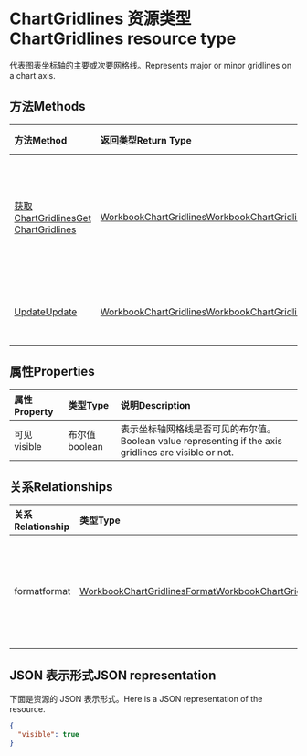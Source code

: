 # <a name="chartgridlines-resource-type"></a><span data-ttu-id="d05f2-101">ChartGridlines 资源类型</span><span class="sxs-lookup"><span data-stu-id="d05f2-101">ChartGridlines resource type</span></span>

<span data-ttu-id="d05f2-102">代表图表坐标轴的主要或次要网格线。</span><span class="sxs-lookup"><span data-stu-id="d05f2-102">Represents major or minor gridlines on a chart axis.</span></span>


## <a name="methods"></a><span data-ttu-id="d05f2-103">方法</span><span class="sxs-lookup"><span data-stu-id="d05f2-103">Methods</span></span>

| <span data-ttu-id="d05f2-104">方法</span><span class="sxs-lookup"><span data-stu-id="d05f2-104">Method</span></span>           | <span data-ttu-id="d05f2-105">返回类型</span><span class="sxs-lookup"><span data-stu-id="d05f2-105">Return Type</span></span>    |<span data-ttu-id="d05f2-106">说明</span><span class="sxs-lookup"><span data-stu-id="d05f2-106">Description</span></span>|
|:---------------|:--------|:----------|
|[<span data-ttu-id="d05f2-107">获取 ChartGridlines</span><span class="sxs-lookup"><span data-stu-id="d05f2-107">Get ChartGridlines</span></span>](../api/chartgridlines_get.md) | [<span data-ttu-id="d05f2-108">WorkbookChartGridlines</span><span class="sxs-lookup"><span data-stu-id="d05f2-108">WorkbookChartGridlines</span></span>](chartgridlines.md) |<span data-ttu-id="d05f2-109">读取 chartGridlines 对象的属性和关系。</span><span class="sxs-lookup"><span data-stu-id="d05f2-109">Read properties and relationships of chartGridlines object.</span></span>|
|[<span data-ttu-id="d05f2-110">Update</span><span class="sxs-lookup"><span data-stu-id="d05f2-110">Update</span></span>](../api/chartgridlines_update.md) | [<span data-ttu-id="d05f2-111">WorkbookChartGridlines</span><span class="sxs-lookup"><span data-stu-id="d05f2-111">WorkbookChartGridlines</span></span>](chartgridlines.md)    |<span data-ttu-id="d05f2-112">更新 ChartGridlines 对象。</span><span class="sxs-lookup"><span data-stu-id="d05f2-112">Update ChartGridlines object.</span></span> |

## <a name="properties"></a><span data-ttu-id="d05f2-113">属性</span><span class="sxs-lookup"><span data-stu-id="d05f2-113">Properties</span></span>
| <span data-ttu-id="d05f2-114">属性</span><span class="sxs-lookup"><span data-stu-id="d05f2-114">Property</span></span>     | <span data-ttu-id="d05f2-115">类型</span><span class="sxs-lookup"><span data-stu-id="d05f2-115">Type</span></span>   |<span data-ttu-id="d05f2-116">说明</span><span class="sxs-lookup"><span data-stu-id="d05f2-116">Description</span></span>|
|:---------------|:--------|:----------|
|<span data-ttu-id="d05f2-117">可见</span><span class="sxs-lookup"><span data-stu-id="d05f2-117">visible</span></span>|<span data-ttu-id="d05f2-118">布尔值</span><span class="sxs-lookup"><span data-stu-id="d05f2-118">boolean</span></span>|<span data-ttu-id="d05f2-119">表示坐标轴网格线是否可见的布尔值。</span><span class="sxs-lookup"><span data-stu-id="d05f2-119">Boolean value representing if the axis gridlines are visible or not.</span></span>|

## <a name="relationships"></a><span data-ttu-id="d05f2-120">关系</span><span class="sxs-lookup"><span data-stu-id="d05f2-120">Relationships</span></span>
| <span data-ttu-id="d05f2-121">关系</span><span class="sxs-lookup"><span data-stu-id="d05f2-121">Relationship</span></span> | <span data-ttu-id="d05f2-122">类型</span><span class="sxs-lookup"><span data-stu-id="d05f2-122">Type</span></span>   |<span data-ttu-id="d05f2-123">说明</span><span class="sxs-lookup"><span data-stu-id="d05f2-123">Description</span></span>|
|:---------------|:--------|:----------|
|<span data-ttu-id="d05f2-124">format</span><span class="sxs-lookup"><span data-stu-id="d05f2-124">format</span></span>|[<span data-ttu-id="d05f2-125">WorkbookChartGridlinesFormat</span><span class="sxs-lookup"><span data-stu-id="d05f2-125">WorkbookChartGridlinesFormat</span></span>](chartgridlinesformat.md)|<span data-ttu-id="d05f2-p101">表示图表网格线的格式。只读。</span><span class="sxs-lookup"><span data-stu-id="d05f2-p101">Represents the formatting of chart gridlines. Read-only.</span></span>|

## <a name="json-representation"></a><span data-ttu-id="d05f2-128">JSON 表示形式</span><span class="sxs-lookup"><span data-stu-id="d05f2-128">JSON representation</span></span>

<span data-ttu-id="d05f2-129">下面是资源的 JSON 表示形式。</span><span class="sxs-lookup"><span data-stu-id="d05f2-129">Here is a JSON representation of the resource.</span></span>

<!-- {
  "blockType": "resource",
  "baseType": "microsoft.graph.entity",
  "optionalProperties": [

  ],
  "@odata.type": "microsoft.graph.workbookChartGridlines"
}-->

```json
{
  "visible": true
}

```

<!-- uuid: 8fcb5dbc-d5aa-4681-8e31-b001d5168d79
2015-10-25 14:57:30 UTC -->
<!-- {
  "type": "#page.annotation",
  "description": "ChartGridlines resource",
  "keywords": "",
  "section": "documentation",
  "tocPath": ""
}-->